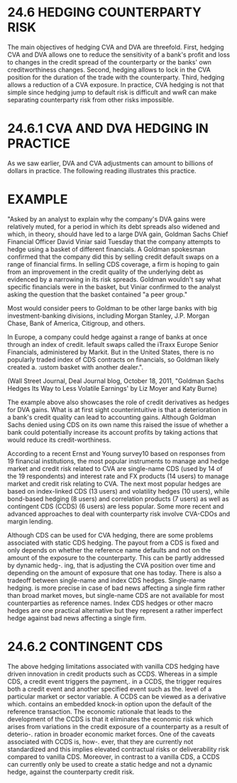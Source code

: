 # 24.6 HEDGING COUNTERPARTY RISK  

The main objectives of hedging CVA and DVA are threefold. First, hedging CVA and DVA allows one to reduce the sensitivity of a bank's profit and loss to changes in the credit spread of the counterparty or the banks' own creditworthiness changes. Second, hedging allows to lock in the CVA position for the duration of the trade with the counterparty. Third, hedging allows a reduction of a CVA exposure. In practice, CVA hedging is not that simple since hedging jump to default risk is difficult and wwR can make separating counterparty risk from other risks impossible.  

# 24.6.1 CVA AND DVA HEDGING IN PRACTICE  

As we saw earlier, DVA and CVA adjustments can amount to billions of dollars in practice. The following reading illustrates this practice.  

# EXAMPLE  

"Asked by an analyst to explain why the company's DVA gains were relatively muted, for a period in which its debt spreads also widened and which, in theory, should have led to a large DVA gain, Goldman Sachs Chief Financial Officer David Viniar said Tuesday that the company attempts to hedge using a basket of different financials. A Goldman spokesman confirmed that the company did this by selling credit default swaps on a range of financial firms. In selling CDS coverage, a firm is hoping to gain from an improvement in the credit quality of the underlying debt as evidenced by a narrowing in its risk spreads. Goldman wouldn't say what specific financials were in the basket, but Viniar confirmed to the analyst asking the question that the basket contained "a peer group."  

Most would consider peers to Goldman to be other large banks with big investment-banking divisions, including Morgan Stanley, J.P. Morgan Chase, Bank of America, Citigroup, and others.  

In Europe, a company could hedge against a range of banks at once through an index of credit. lefault swaps called the iTraxx Europe Senior Financials, administered by Markit. But in the United States, there is no popularly traded index of CDS contracts on financials, so Goldman likely created a. :ustom basket with another dealer.".  

(Wall Street Journal, Deal Journal blog, October 18, 2011, "Goldman Sachs Hedges Its Way to Less Volatile Earnings' by Liz Moyer and Katy Burne)  

The example above also showcases the role of credit derivatives as hedges for DVA gains. What is at first sight counterintuitive is that a deterioration in a bank's credit quality can lead to accounting gains. Although Goldman Sachs denied using CDS on its own name this raised the issue of whether a bank could potentially increase its account profits by taking actions that would reduce its credit-worthiness.  

According to a recent Ernst and Young survey10 based on responses from 19 financial institutions, the most popular instruments to manage and hedge market and credit risk related to CVA are single-name CDS (used by 14 of the 19 respondents) and interest rate and FX products (14 users) to manage market and credit risk relating to CVA. The next most popular hedges are based on index-linked CDS (13 users) and volatility hedges (10 users), while bond-based hedging (8 users) and correlation products (7 users) as well as contingent CDS (CCDS) (6 users) are less popular. Some more recent and advanced approaches to deal with counterparty risk involve CVA-CDOs and margin lending.  

Although CDS can be used for CVA hedging, there are some problems associated with static CDS hedging. The payout from a CDS is fixed and only depends on whether the reference name defaults and not on the amount of the exposure to the counterparty. This can be partly addressed by dynamic hedg-. ing, that is adjusting the CVA position over time and depending on the amount of exposure that one has today. There is also a tradeoff between single-name and index CDS hedges. Single-name hedging. is more precise in case of bad news affecting a single firm rather than broad market moves, but single-name CDS are not available for most counterparties as reference names. Index CDS hedges or other macro hedges are one practical alternative but they represent a rather imperfect hedge against bad news affecting a single firm.  

# 24.6.2 CONTINGENT CDS  

The above hedging limitations associated with vanilla CDS hedging have driven innovation in credit products such as CCDS. Whereas in a simple CDS, a credit event triggers the payment,. in a CCDS, the trigger requires both a credit event and another specified event such as the. level of a particular market or sector variable. A CCDS can be viewed as a derivative which. contains an embedded knock-in option upon the default of the reference transaction. The economic rationale that leads to the development of the CCDS is that it eliminates the economic risk which arises from variations in the credit exposure of a counterparty as a result of deterio-. ration in broader economic market forces. One of the caveats associated with CCDS is, how-. ever, that they are currently not standardized and this implies elevated contractual risks or deliverability risk compared to vanilla CDS. Moreover, in contrast to a vanilla CDS, a CCDS can currently only be used to create a static hedge and not a dynamic hedge, against the counterparty credit risk.  
